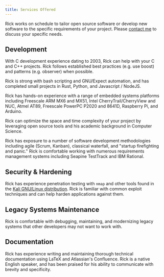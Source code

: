 ```yaml
---
title: Services Offered
---
```


Rick works on schedule to tailor open source software or develop new software to the
specific requirements of your project. Please [contact me](/contact/) to 
discuss your specific needs.  


## Development

With C development experience dating to 2003, Rick can help 
with your C and C++ projects. Rick follows established best practices (e.g. use boost) and patterns (e.g. observer) when possible. 


Rick is strong with bash scripting and GNU/Expect automation, and has completed small projects in
Rust, Python, and Javascript / NodeJS.

Rick has hands-on experience with a range of embedded systems 
platforms including Freescale ARM MX6 and MX51, Intel CherryTrail/CherryView 
and NUC, Atmel AT89, Freescale PowerPC P2020 and 8641D, Raspberry Pi, and Arduino. 

Rick can optimize the space and time complexity of your project
by leveraging open source tools and his academic background in
Computer Science. 

Rick has exposure to a 
number of software development methodologies including agile 
(Scrum, Kanban), classical waterfall, and "startup
firefighting and panic." Rick is comfortable working with 
numerous requirements management systems including 
Seapine TestTrack and IBM Rational.

## Security & Hardening

Rick has experience penetration testing with `nmap` and other tools found in the [Kali GNU/Linux distribution](https://www.kali.org/). Rick is familiar with common exploit techniques and can help harden applications against them.

## Legacy Systems Maintenance 

Rick is comfortable with debugging, maintaining, and modernizing 
legacy systems that other developers may not want to work with. 

## Documentation

Rick has experience writing and maintaining thorough technical documentation using LaTeX and Atlassian's Confluence. Rick is a native English speaker, and has been praised for his ability to communicate with brevity and specificity. 



